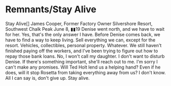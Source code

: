 # Remnants/Stay Alive

Stay Alive[]
James Cooper, Former Factory Owner
Silvershore Resort, Southwest Chalk Peak
June 8, ▮▮19
Denise went north, and we have to wait for her. Yes, that's the only answer I have. Before Denise comes back, we have to find a way to keep living.
Sell everything we can, except for the resort. Vehicles, collectibles, personal property. Whatever. We still haven't finished paying off the workers, and I've been trying to figure out how to repay those bank loans. No, I won't call my daughter. I don't want to disturb Denise. If there's something important, she'll reach out to me.
I'm sorry I can't make any promises. Will Ted Holt lend us a helping hand? Even if he does, will it stop Rosetta from taking everything away from us? I don't know. All I can say is, don't give up. Stay alive.
